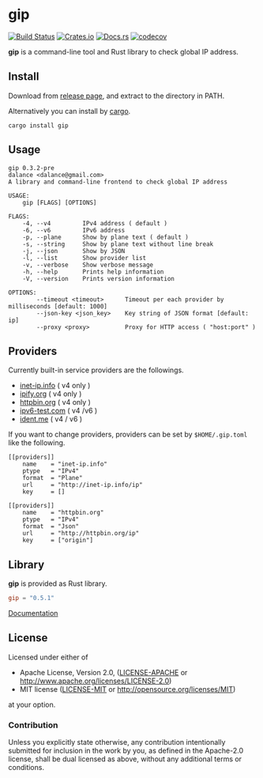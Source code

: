 # gip

[![Build Status](https://travis-ci.org/dalance/gip.svg?branch=master)](https://travis-ci.org/dalance/gip)
[![Crates.io](https://img.shields.io/crates/v/gip.svg)](https://crates.io/crates/gip)
[![Docs.rs](https://docs.rs/gip/badge.svg)](https://docs.rs/gip)
[![codecov](https://codecov.io/gh/dalance/gip/branch/master/graph/badge.svg)](https://codecov.io/gh/dalance/gip)

**gip** is a command-line tool and Rust library to check global IP address.

## Install
Download from [release page](https://github.com/dalance/gip/releases/latest), and extract to the directory in PATH.

Alternatively you can install by [cargo](https://crates.io).

```
cargo install gip
```

## Usage

```
gip 0.3.2-pre
dalance <dalance@gmail.com>
A library and command-line frontend to check global IP address

USAGE:
    gip [FLAGS] [OPTIONS]

FLAGS:
    -4, --v4         IPv4 address ( default )
    -6, --v6         IPv6 address
    -p, --plane      Show by plane text ( default )
    -s, --string     Show by plane text without line break
    -j, --json       Show by JSON
    -l, --list       Show provider list
    -v, --verbose    Show verbose message
    -h, --help       Prints help information
    -V, --version    Prints version information

OPTIONS:
        --timeout <timeout>      Timeout per each provider by milliseconds [default: 1000]
        --json-key <json_key>    Key string of JSON format [default: ip]
        --proxy <proxy>          Proxy for HTTP access ( "host:port" )
```

## Providers
Currently built-in service providers are the followings.

- [inet-ip.info](http://inet-ip.info) ( v4 only )
- [ipify.org](http://ipify.org) ( v4 only )
- [httpbin.org](http://httpbin.org) ( v4 only )
- [ipv6-test.com](http://ipv6-test.com) ( v4 /v6 )
- [ident.me](http://api.ident.me) ( v4 / v6 )

If you want to change providers, providers can be set by `$HOME/.gip.toml` like the following.

```
[[providers]]
    name    = "inet-ip.info"
    ptype   = "IPv4"
    format  = "Plane"
    url     = "http://inet-ip.info/ip"
    key     = []

[[providers]]
    name    = "httpbin.org"
    ptype   = "IPv4"
    format  = "Json"
    url     = "http://httpbin.org/ip"
    key     = ["origin"]
```

## Library

**gip** is provided as Rust library.

```Cargo.toml
gip = "0.5.1"
```

[Documentation](https://docs.rs/gip)

## License

Licensed under either of

 * Apache License, Version 2.0, ([LICENSE-APACHE](LICENSE-APACHE) or http://www.apache.org/licenses/LICENSE-2.0)
 * MIT license ([LICENSE-MIT](LICENSE-MIT) or http://opensource.org/licenses/MIT)

at your option.

### Contribution

Unless you explicitly state otherwise, any contribution intentionally
submitted for inclusion in the work by you, as defined in the Apache-2.0
license, shall be dual licensed as above, without any additional terms or
conditions.

